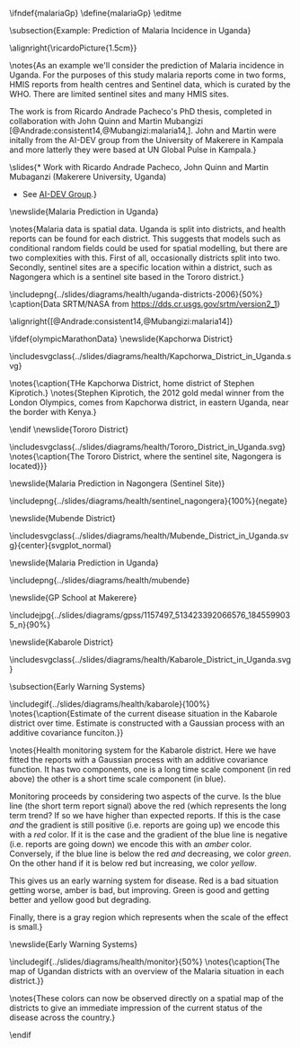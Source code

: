 \ifndef{malariaGp}
\define{malariaGp}
\editme

\subsection{Example: Prediction of Malaria Incidence in Uganda}

\alignright{\ricardoPicture{1.5cm}}

\notes{As an example we'll consider the prediction of Malaria incidence in Uganda. For the purposes of this study malaria reports come in two forms, HMIS reports from health centres and Sentinel data, which is curated by the WHO. There are limited sentinel sites and many HMIS sites.

The work is from Ricardo Andrade Pacheco's PhD thesis, completed in collaboration with John Quinn and Martin Mubangizi [@Andrade:consistent14,@Mubangizi:malaria14,]. John and Martin were initally from the AI-DEV group from the University of Makerere in Kampala and more latterly they were based at UN Global Pulse in Kampala.}

\slides{* Work with Ricardo Andrade Pacheco, John Quinn and Martin Mubaganzi (Makerere University, Uganda)
* See [AI-DEV Group](http://air.ug/research.html).}

\newslide{Malaria Prediction in Uganda}

\notes{Malaria data is spatial data. Uganda is split into districts, and health reports can be found for each district. This suggests that models such as conditional random fields could be used for spatial modelling, but there are two complexities with this. First of all, occasionally districts split into two. Secondly, sentinel sites are a specific location within a district, such as Nagongera which is a sentinel site based in the Tororo district.}

\includepng{../slides/diagrams/health/uganda-districts-2006}{50%}
\caption{Data SRTM/NASA from <https://dds.cr.usgs.gov/srtm/version2_1>}

\alignright{[@Andrade:consistent14,@Mubangizi:malaria14]}


\ifdef{olympicMarathonData}
\newslide{Kapchorwa District}

\includesvgclass{../slides/diagrams/health/Kapchorwa_District_in_Uganda.svg}

\notes{\caption{THe Kapchorwa District, home district of Stephen Kiprotich.}
\notes{Stephen Kiprotich, the 2012 gold medal winner from the London Olympics, comes from Kapchorwa district, in eastern Uganda, near the border with Kenya.}

\endif
\newslide{Tororo District}

\includesvgclass{../slides/diagrams/health/Tororo_District_in_Uganda.svg}
\notes{\caption{The Tororo District, where the sentinel site, Nagongera is located}}}

\newslide{Malaria Prediction in Nagongera (Sentinel Site)}

\includepng{../slides/diagrams/health/sentinel_nagongera}{100%}{negate}



\newslide{Mubende District}

\includesvgclass{../slides/diagrams/health/Mubende_District_in_Uganda.svg}{center}{svgplot_normal}

\newslide{Malaria Prediction in Uganda}

\includepng{../slides/diagrams/health/mubende}

\newslide{GP School at Makerere}

\includejpg{../slides/diagrams/gpss/1157497_513423392066576_1845599035_n}{90%}

\newslide{Kabarole District}

\includesvgclass{../slides/diagrams/health/Kabarole_District_in_Uganda.svg}

\subsection{Early Warning Systems}

\includegif{../slides/diagrams/health/kabarole}{100%}
\notes{\caption{Estimate of the current disease situation in the Kabarole district over time. Estimate is constructed with a Gaussian process with an additive covariance funciton.}}

\notes{Health monitoring system for the Kabarole district. Here we have fitted the reports with a Gaussian process with an additive covariance function. It has two components, one is a long time scale component (in red above) the other is a short time scale component (in blue). 

Monitoring proceeds by considering two aspects of the curve. Is the blue line (the short term report signal) above the red (which represents the long term trend? If so we have higher than expected reports. If this is the case *and* the gradient is still positive (i.e. reports are going up) we encode this with a *red* color. If it is the case and the gradient of the blue line is negative (i.e. reports are going down) we encode this with an *amber* color. Conversely, if the blue line is below the red *and* decreasing, we color *green*. On the other hand if it is below red but increasing, we color *yellow*. 

This gives us an early warning system for disease. Red is a bad situation getting worse, amber is bad, but improving. Green is good and getting better and yellow good but degrading. 

Finally, there is a gray region which represents when the scale of the effect is small.}

\newslide{Early Warning Systems}

\includegif{../slides/diagrams/health/monitor}{50%}
\notes{\caption{The map of Ugandan districts with an overview of the Malaria situation in each district.}}

\notes{These colors can now be observed directly on a spatial map of the districts to give an immediate impression of the current status of the disease across the country.}

\endif
